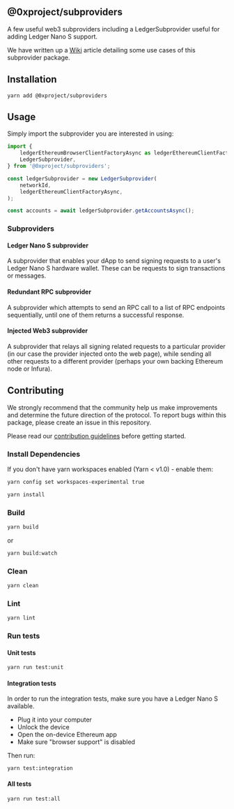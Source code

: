 ## @0xproject/subproviders

A few useful web3 subproviders including a LedgerSubprovider useful for adding Ledger Nano S support.

We have written up a [Wiki](https://0xproject.com/wiki#Web3-Provider-Examples) article detailing some use cases of this subprovider package.

## Installation

```
yarn add @0xproject/subproviders
```

## Usage

Simply import the subprovider you are interested in using:

```javascript
import {
    ledgerEthereumBrowserClientFactoryAsync as ledgerEthereumClientFactoryAsync,
    LedgerSubprovider,
} from '@0xproject/subproviders';

const ledgerSubprovider = new LedgerSubprovider(
    networkId,
    ledgerEthereumClientFactoryAsync,
);

const accounts = await ledgerSubprovider.getAccountsAsync();
```

### Subproviders

#### Ledger Nano S subprovider

A subprovider that enables your dApp to send signing requests to a user's Ledger Nano S hardware wallet. These can be requests to sign transactions or messages.

#### Redundant RPC subprovider

A subprovider which attempts to send an RPC call to a list of RPC endpoints sequentially, until one of them returns a successful response.

#### Injected Web3 subprovider

A subprovider that relays all signing related requests to a particular provider (in our case the provider injected onto the web page), while sending all other requests to a different provider (perhaps your own backing Ethereum node or Infura).

## Contributing

We strongly recommend that the community help us make improvements and determine the future direction of the protocol. To report bugs within this package, please create an issue in this repository.

Please read our [contribution guidelines](../../CONTRIBUTING.md) before getting started.

### Install Dependencies

If you don't have yarn workspaces enabled (Yarn < v1.0) - enable them:

```bash
yarn config set workspaces-experimental true
```

```bash
yarn install
```

### Build

```bash
yarn build
```

or

```bash
yarn build:watch
```

### Clean

```bash
yarn clean
```

### Lint

```bash
yarn lint
```

### Run tests

#### Unit tests

```bash
yarn run test:unit
```

#### Integration tests

In order to run the integration tests, make sure you have a Ledger Nano S available.

* Plug it into your computer
* Unlock the device
* Open the on-device Ethereum app
* Make sure "browser support" is disabled

Then run:

```
yarn test:integration
```

#### All tests

```bash
yarn run test:all
```
